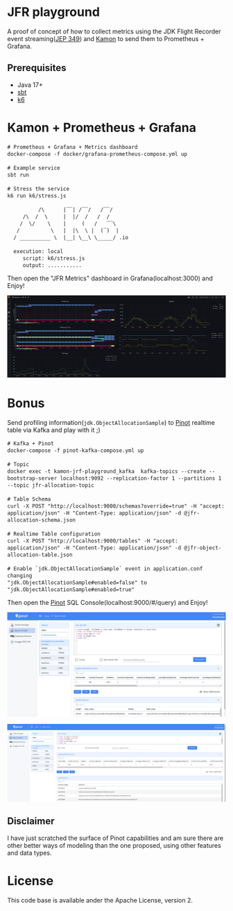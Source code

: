 # JFR playground

A proof of concept of how to collect metrics using the JDK Flight Recorder 
event streaming([JEP 349]) and [Kamon] to send them to Prometheus + Grafana.

## Prerequisites
* Java 17+
* [sbt]
* [k6]

# Kamon + Prometheus + Grafana

```shell
# Prometheus + Grafana + Metrics dashboard
docker-compose -f docker/grafana-prometheus-compose.yml up

# Example service
sbt run

# Stress the service
k6 run k6/stress.js      

          /\      |‾‾| /‾‾/   /‾‾/   
     /\  /  \     |  |/  /   /  /    
    /  \/    \    |     (   /   ‾‾\  
   /          \   |  |\  \ |  (‾)  | 
  / __________ \  |__| \__\ \_____/ .io

  execution: local
     script: k6/stress.js
     output: ...........
```
Then open the "JFR Metrics" dashboard in Grafana(localhost:3000) and Enjoy!

![](img/jfr-kamon-grafana.png)
    
# Bonus
Send profiling information(`jdk.ObjectAllocationSample`) to [Pinot] realtime table via Kafka and play with it ;)

```shell
# Kafka + Pinot
docker-compose -f pinot-kafka-compose.yml up

# Topic
docker exec -t kamon-jrf-playground_kafka  kafka-topics --create --bootstrap-server localhost:9092 --replication-factor 1 --partitions 1 --topic jfr-allocation-topic

# Table Schema
curl -X POST "http://localhost:9000/schemas?override=true" -H "accept: application/json" -H "Content-Type: application/json" -d @jfr-allocation-schema.json

# Realtime Table configuration
curl -X POST "http://localhost:9000/tables" -H "accept: application/json" -H "Content-Type: application/json" -d @jfr-object-allocation-table.json

# Enable `jdk.ObjectAllocationSample` event in application.conf changing
"jdk.ObjectAllocationSample#enabled=false" to "jdk.ObjectAllocationSample#enabled=true" 
```
Then open the [Pinot] SQL Console(localhost:9000/#/query) and Enjoy!


![](img/pinot-profillig.png)

![](img/pinot-profilling-2.png)
## Disclaimer
I have just scratched the surface of Pinot capabilities and am sure there are other better ways of modeling than the one proposed, 
using other features and data types.

# License

This code base is available ander the Apache License, version 2.

[Kamon]: https://github.com/kamon-io/Kamon#kamon
[JEP 349]: https://openjdk.java.net/jeps/349
[sbt]: https://www.scala-sbt.org/
[k6]: https://github.com/grafana/k6
[Pinot]: https://pinot.apache.org/